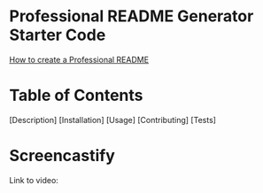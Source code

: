 # Professional README Generator Starter Code

[How to create a Professional README](https://coding-boot-camp.github.io/full-stack/github/professional-readme-guide)

# Table of Contents

[Description]
[Installation]
[Usage]
[Contributing]
[Tests]


# Screencastify
Link to video:
